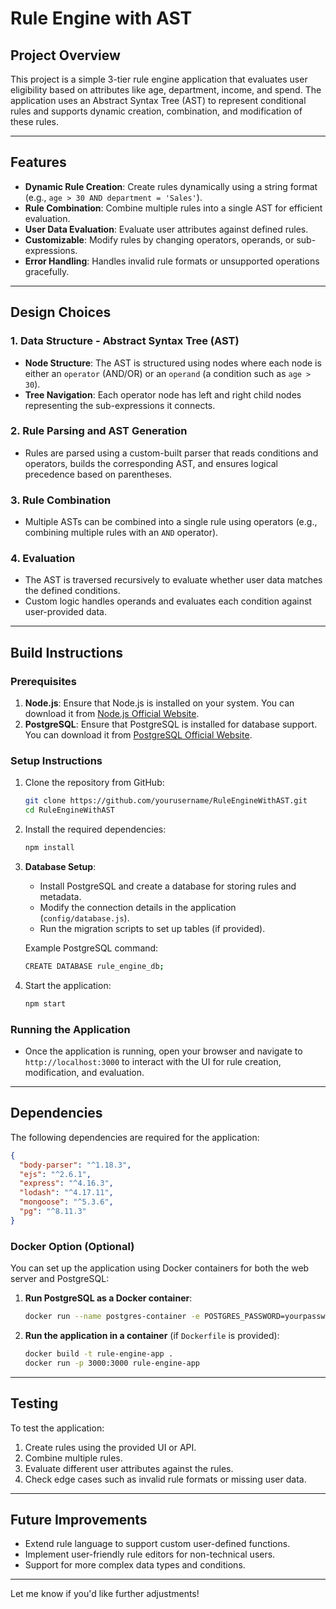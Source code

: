 
# Rule Engine with AST

## Project Overview

This project is a simple 3-tier rule engine application that evaluates user eligibility based on attributes like age, department, income, and spend. The application uses an Abstract Syntax Tree (AST) to represent conditional rules and supports dynamic creation, combination, and modification of these rules.

---

## Features

- **Dynamic Rule Creation**: Create rules dynamically using a string format (e.g., `age > 30 AND department = 'Sales'`).
- **Rule Combination**: Combine multiple rules into a single AST for efficient evaluation.
- **User Data Evaluation**: Evaluate user attributes against defined rules.
- **Customizable**: Modify rules by changing operators, operands, or sub-expressions.
- **Error Handling**: Handles invalid rule formats or unsupported operations gracefully.

---

## Design Choices

### 1. **Data Structure - Abstract Syntax Tree (AST)**

- **Node Structure**: The AST is structured using nodes where each node is either an `operator` (AND/OR) or an `operand` (a condition such as `age > 30`).
- **Tree Navigation**: Each operator node has left and right child nodes representing the sub-expressions it connects.

### 2. **Rule Parsing and AST Generation**

- Rules are parsed using a custom-built parser that reads conditions and operators, builds the corresponding AST, and ensures logical precedence based on parentheses.

### 3. **Rule Combination**

- Multiple ASTs can be combined into a single rule using operators (e.g., combining multiple rules with an `AND` operator).

### 4. **Evaluation**

- The AST is traversed recursively to evaluate whether user data matches the defined conditions.
- Custom logic handles operands and evaluates each condition against user-provided data.

---

## Build Instructions

### Prerequisites

1. **Node.js**: Ensure that Node.js is installed on your system. You can download it from [Node.js Official Website](https://nodejs.org/).
2. **PostgreSQL**: Ensure that PostgreSQL is installed for database support. You can download it from [PostgreSQL Official Website](https://www.postgresql.org/download/).

### Setup Instructions

1. Clone the repository from GitHub:
   ```bash
   git clone https://github.com/yourusername/RuleEngineWithAST.git
   cd RuleEngineWithAST
   ```

2. Install the required dependencies:
   ```bash
   npm install
   ```

3. **Database Setup**:
   - Install PostgreSQL and create a database for storing rules and metadata.
   - Modify the connection details in the application (`config/database.js`).
   - Run the migration scripts to set up tables (if provided).
   
   Example PostgreSQL command:
   ```bash
   CREATE DATABASE rule_engine_db;
   ```

4. Start the application:
   ```bash
   npm start
   ```

### Running the Application

- Once the application is running, open your browser and navigate to `http://localhost:3000` to interact with the UI for rule creation, modification, and evaluation.

---

## Dependencies

The following dependencies are required for the application:

```json
{
  "body-parser": "^1.18.3",
  "ejs": "^2.6.1",
  "express": "^4.16.3",
  "lodash": "^4.17.11",
  "mongoose": "^5.3.6",
  "pg": "^8.11.3"
}
```

### Docker Option (Optional)

You can set up the application using Docker containers for both the web server and PostgreSQL:

1. **Run PostgreSQL as a Docker container**:
   ```bash
   docker run --name postgres-container -e POSTGRES_PASSWORD=yourpassword -d postgres
   ```

2. **Run the application in a container** (if `Dockerfile` is provided):
   ```bash
   docker build -t rule-engine-app .
   docker run -p 3000:3000 rule-engine-app
   ```

---

## Testing

To test the application:

1. Create rules using the provided UI or API.
2. Combine multiple rules.
3. Evaluate different user attributes against the rules.
4. Check edge cases such as invalid rule formats or missing user data.

---

## Future Improvements

- Extend rule language to support custom user-defined functions.
- Implement user-friendly rule editors for non-technical users.
- Support for more complex data types and conditions.

---

Let me know if you'd like further adjustments!
